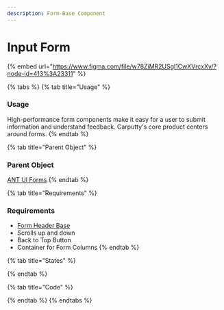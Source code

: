 ```yaml
---
description: Form Base Component
---
```


# Input Form

{% embed url="https://www.figma.com/file/w78ZiMR2USgl1CwXVrcxXv/?node-id=413%3A23311" %}

{% tabs %}
{% tab title="Usage" %}
### Usage

High-performance form components make it easy for a user to submit information and understand feedback. Carputty's core product centers around forms.
{% endtab %}

{% tab title="Parent Object" %}
### Parent Object

[ANT UI Forms](https://ant.design/components/form/#header)
{% endtab %}

{% tab title="Requirements" %}
### Requirements

* [Form Header Base](../header/)
* Scrolls up and down
* Back to Top Button 
* Container for Form Columns
{% endtab %}

{% tab title="States" %}

{% endtab %}

{% tab title="Code" %}

{% endtab %}
{% endtabs %}



